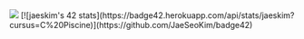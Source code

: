 <img src="https://badge42.herokuapp.com/api/stats/namina?privacyEmail=true"/>
[![jaeskim's 42 stats](https://badge42.herokuapp.com/api/stats/jaeskim?cursus=C%20Piscine)](https://github.com/JaeSeoKim/badge42)
